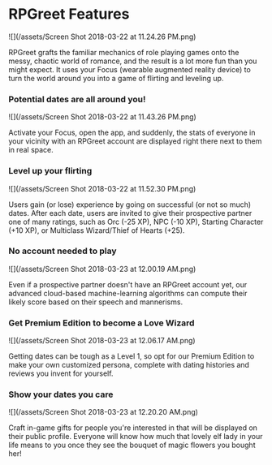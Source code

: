 # RPGreet Features

![](/assets/Screen Shot 2018-03-22 at 11.24.26 PM.png)

RPGreet grafts the familiar mechanics of role playing games onto the messy, chaotic world of romance, and the result is a lot more fun than you might expect. It uses your Focus \(wearable augmented reality device\) to turn the world around you into a game of flirting and leveling up.

### Potential dates are all around you!

![](/assets/Screen Shot 2018-03-22 at 11.43.26 PM.png)

Activate your Focus, open the app, and suddenly, the stats of everyone in your vicinity with an RPGreet account are displayed right there next to them in real space.

### Level up your flirting

![](/assets/Screen Shot 2018-03-22 at 11.52.30 PM.png)

Users gain \(or lose\) experience by going on successful \(or not so much\) dates. After each date, users are invited to give their prospective partner one of many ratings, such as Orc \(-25 XP\), NPC \(-10 XP\), Starting Character \(+10 XP\), or Multiclass Wizard/Thief of Hearts \(+25\).

### No account needed to play

![](/assets/Screen Shot 2018-03-23 at 12.00.19 AM.png)

Even if a prospective partner doesn't have an RPGreet account yet, our advanced cloud-based machine-learning algorithms can compute their likely score based on their speech and mannerisms.

### Get Premium Edition to become a Love Wizard

![](/assets/Screen Shot 2018-03-23 at 12.06.17 AM.png)

Getting dates can be tough as a Level 1, so opt for our Premium Edition to make your own customized persona, complete with dating histories and reviews you invent for yourself.

### Show your dates you care

![](/assets/Screen Shot 2018-03-23 at 12.20.20 AM.png)

Craft in-game gifts for people you're interested in that will be displayed on their public profile. Everyone will know how much that lovely elf lady in your life means to you once they see the bouquet of magic flowers you bought her!

